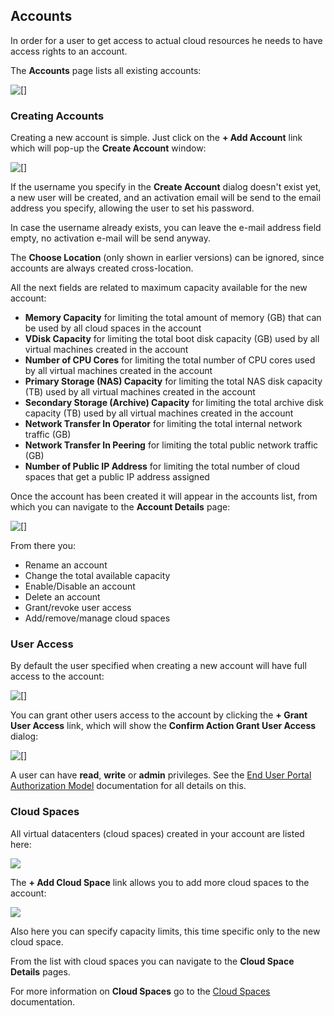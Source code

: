 ## Accounts

In order for a user to get access to actual cloud resources he needs to have access rights to an account.

The **Accounts** page lists all existing accounts:

![[]](Accounts.png)


### Creating Accounts

Creating a new account is simple. Just click on the **+ Add Account** link which will pop-up the **Create Account** window:

![[]](CreateAccount.png)

If the username you specify in the **Create Account** dialog doesn't exist yet, a new user will be created, and an activation email will be send to the email address you specify, allowing the user to set his password.

In case the username already exists, you can leave the e-mail address field empty, no activation e-mail will be send anyway.

The **Choose Location** (only shown in earlier versions) can be ignored, since accounts are always created cross-location.

All the next fields are related to maximum capacity available for the new account:

- **Memory Capacity** for limiting the total amount of memory (GB) that can be used by all cloud spaces in the account
- **VDisk Capacity** for limiting the total boot disk capacity (GB) used by all virtual machines created in the account
- **Number of CPU Cores** for limiting the total number of CPU cores used by all virtual machines created in the account
- **Primary Storage (NAS) Capacity** for limiting the total NAS disk capacity (TB) used by all virtual machines created in the account
- **Secondary Storage (Archive) Capacity** for limiting the total archive disk capacity (TB) used by all virtual machines created in the account
- **Network Transfer In Operator** for limiting the total internal network traffic (GB)
- **Network Transfer In Peering** for limiting the total public network traffic (GB)
- **Number of Public IP Address** for limiting the total number of cloud spaces that get a public IP address assigned

Once the account has been created it will appear in the accounts list, from which you can navigate to the **Account Details** page:

![[]](AccountDetails.png)

From there you:
- Rename an account
- Change the total available capacity
- Enable/Disable an account
- Delete an account
- Grant/revoke user access
- Add/remove/manage cloud spaces


### User Access

By default the user specified when creating a new account will have full access to the account:

![[]](GrantUserAccess.png)

You can grant other users access to the account by clicking the **+ Grant User Access** link, which will show the **Confirm Action Grant User Access** dialog:

![[]](ConfirmActionGrantUserAccess.png)

A user can have **read**, **write** or **admin** privileges. See the [End User Portal Authorization Model](../../EndUserPortal/Authorization/AuthorizationModel.md) documentation for all details on this.


### Cloud Spaces

All virtual datacenters (cloud spaces) created in your account are listed here:

![](CloudSpaces.png)

The **+ Add Cloud Space** link allows you to add more cloud spaces to the account:

![](AddCloudSpace.png)

Also here you can specify capacity limits, this time specific only to the new cloud space.

From the list with cloud spaces you can navigate to the **Cloud Space Details** pages.

For more information on **Cloud Spaces** go to the [Cloud Spaces](../CloudSpaces/CloudSpaces.md) documentation.
